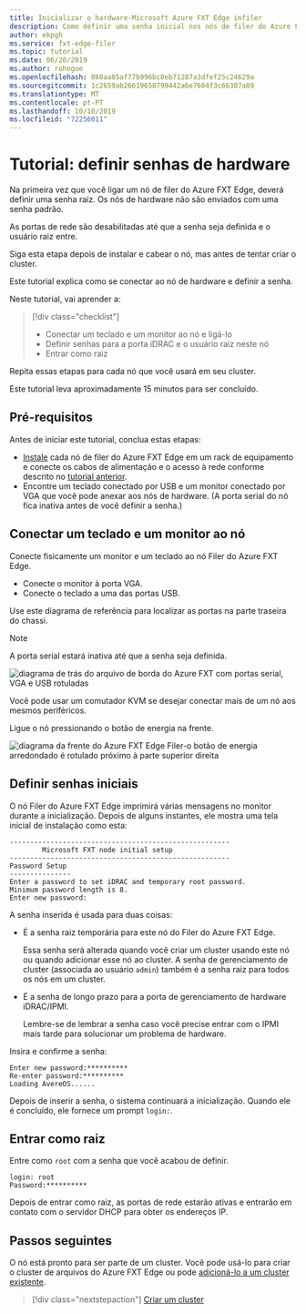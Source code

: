 ```yaml
---
title: Inicializar o hardware-Microsoft Azure FXT Edge infiler
description: Como definir uma senha inicial nos nós de filer do Azure FXT Edge
author: ekpgh
ms.service: fxt-edge-filer
ms.topic: tutorial
ms.date: 06/20/2019
ms.author: rohogue
ms.openlocfilehash: 080aa05af77b996bc0eb71287a3dfef25c24629a
ms.sourcegitcommit: 1c2659ab26619658799442a6e7604f3c66307a89
ms.translationtype: MT
ms.contentlocale: pt-PT
ms.lasthandoff: 10/10/2019
ms.locfileid: "72256011"
---
```

# <a name="tutorial-set-hardware-passwords"></a>Tutorial: definir senhas de hardware

Na primeira vez que você ligar um nó de filer do Azure FXT Edge, deverá definir uma senha raiz. Os nós de hardware não são enviados com uma senha padrão. 

As portas de rede são desabilitadas até que a senha seja definida e o usuário raiz entre.

Siga esta etapa depois de instalar e cabear o nó, mas antes de tentar criar o cluster. 

Este tutorial explica como se conectar ao nó de hardware e definir a senha. 

Neste tutorial, vai aprender a: 

> [!div class="checklist"]
> * Conectar um teclado e um monitor ao nó e ligá-lo
> * Definir senhas para a porta iDRAC e o usuário raiz neste nó
> * Entrar como raiz 

Repita essas etapas para cada nó que você usará em seu cluster. 

Este tutorial leva aproximadamente 15 minutos para ser concluído. 

## <a name="prerequisites"></a>Pré-requisitos

Antes de iniciar este tutorial, conclua estas etapas: 

* [Instale](fxt-install.md) cada nó de filer do Azure FXT Edge em um rack de equipamento e conecte os cabos de alimentação e o acesso à rede conforme descrito no [tutorial anterior](fxt-network-power.md). 
* Encontre um teclado conectado por USB e um monitor conectado por VGA que você pode anexar aos nós de hardware. (A porta serial do nó fica inativa antes de você definir a senha.)

## <a name="connect-a-keyboard-and-monitor-to-the-node"></a>Conectar um teclado e um monitor ao nó

Conecte fisicamente um monitor e um teclado ao nó Filer do Azure FXT Edge. 

* Conecte o monitor à porta VGA.
* Conecte o teclado a uma das portas USB. 

Use este diagrama de referência para localizar as portas na parte traseira do chassi. 

> [!NOTE]
> A porta serial estará inativa até que a senha seja definida. 

![diagrama de trás do arquivo de borda do Azure FXT com portas serial, VGA e USB rotuladas](media/fxt-back-serial-vga-usb.png)

Você pode usar um comutador KVM se desejar conectar mais de um nó aos mesmos periféricos. 

Ligue o nó pressionando o botão de energia na frente. 

![diagrama da frente do Azure FXT Edge Filer-o botão de energia arredondado é rotulado próximo à parte superior direita](media/fxt-front-annotated.png)

## <a name="set-initial-passwords"></a>Definir senhas iniciais 

O nó Filer do Azure FXT Edge imprimirá várias mensagens no monitor durante a inicialização. Depois de alguns instantes, ele mostra uma tela inicial de instalação como esta:

```
------------------------------------------------------
        Microsoft FXT node initial setup
------------------------------------------------------
Password Setup
---------------
Enter a password to set iDRAC and temporary root password.
Minimum password length is 8.
Enter new password:
```

A senha inserida é usada para duas coisas: 

* É a senha raiz temporária para este nó do Filer do Azure FXT Edge. 

  Essa senha será alterada quando você criar um cluster usando este nó ou quando adicionar esse nó ao cluster. A senha de gerenciamento de cluster (associada ao usuário ``admin``) também é a senha raiz para todos os nós em um cluster.

* É a senha de longo prazo para a porta de gerenciamento de hardware iDRAC/IPMI.

  Lembre-se de lembrar a senha caso você precise entrar com o IPMI mais tarde para solucionar um problema de hardware.

Insira e confirme a senha: 

```
Enter new password:**********
Re-enter password:**********
Loading AvereOS......
```

Depois de inserir a senha, o sistema continuará a inicialização. Quando ele é concluído, ele fornece um prompt ``login:``. 

## <a name="sign-in-as-root"></a>Entrar como raiz

Entre como ``root`` com a senha que você acabou de definir. 

```
login: root
Password:**********
```

Depois de entrar como raiz, as portas de rede estarão ativas e entrarão em contato com o servidor DHCP para obter os endereços IP. 

## <a name="next-steps"></a>Passos seguintes

O nó está pronto para ser parte de um cluster. Você pode usá-lo para criar o cluster de arquivos do Azure FXT Edge ou pode [adicioná-lo a um cluster existente](fxt-add-nodes.md). 

> [!div class="nextstepaction"]
> [Criar um cluster](fxt-cluster-create.md)
